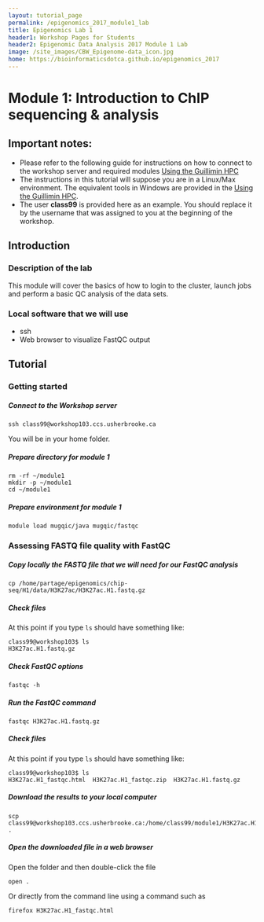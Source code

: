 ```yaml
---
layout: tutorial_page
permalink: /epigenomics_2017_module1_lab
title: Epigenomics Lab 1
header1: Workshop Pages for Students
header2: Epigenomic Data Analysis 2017 Module 1 Lab
image: /site_images/CBW_Epigenome-data_icon.jpg
home: https://bioinformaticsdotca.github.io/epigenomics_2017
---
```


# Module 1: Introduction to ChIP sequencing & analysis 

## Important notes:
* Please refer to the following guide for instructions on how to connect to the workshop server and required modules [Using the Guillimin HPC](http://bioinformatics-ca.github.io/epigenomics_2017_hpc_2017/)
* The instructions in this tutorial will suppose you are in a Linux/Max environment. The equivalent tools in Windows are provided in the [Using the Guillimin HPC](http://bioinformatics-ca.github.io/epigenomics_2017_hpc_2017/).
* The user **class99** is provided here as an example. You should replace it by the username that was assigned to you at the beginning of the workshop.


## Introduction

### Description of the lab
This module will cover the basics of how to login to the cluster, launch jobs and perform a basic QC analysis of the data sets.

### Local software that we will use
* ssh
* Web browser to visualize FastQC output


## Tutorial

### Getting started

#####  Connect to the Workshop server
```
ssh class99@workshop103.ccs.usherbrooke.ca
```

You will be in your home folder. 

##### Prepare directory for module 1
```
rm -rf ~/module1
mkdir -p ~/module1
cd ~/module1
```

##### Prepare environment for module 1
```
module load mugqic/java mugqic/fastqc
```

### Assessing FASTQ file quality with FastQC

##### Copy locally the FASTQ file that we will need for our FastQC analysis
```
cp /home/partage/epigenomics/chip-seq/H1/data/H3K27ac/H3K27ac.H1.fastq.gz
```

##### Check files

At this point if you type ```ls``` should have something like:
```
class99@workshop103$ ls
H3K27ac.H1.fastq.gz
```

#####  Check FastQC options 
```
fastqc -h
```

#####  Run the FastQC command 
```
fastqc H3K27ac.H1.fastq.gz
```

##### Check files
At this point if you type ```ls``` should have something like:

```
class99@workshop103$ ls
H3K27ac.H1_fastqc.html	H3K27ac.H1_fastqc.zip  H3K27ac.H1.fastq.gz
```

#####  Download the results to your local computer
```
scp class99@workshop103.ccs.usherbrooke.ca:/home/class99/module1/H3K27ac.H1_fastqc.html .
```

#####  Open the downloaded file in a web browser

Open the folder and then double-click the file 
```
open .
```

Or directly from the command line using a command such as
```
firefox H3K27ac.H1_fastqc.html
```
